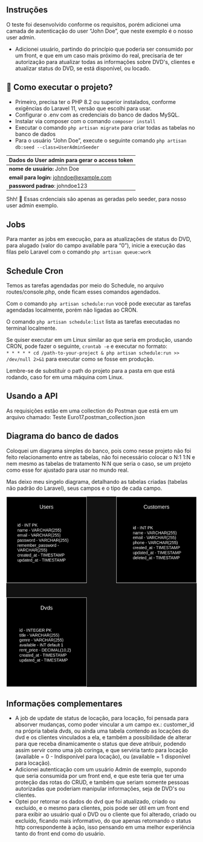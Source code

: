 ## Instruções

O teste foi desenvolvido conforme os requisitos, porém adicionei uma camada de autenticação do user “John Doe”, que neste exemplo é o nosso user admin.

*   Adicionei usuário, partindo do princípio que poderia ser consumido por um front, e que em um caso mais próximo do real, precisaria de ter autorização para atualizar todas as informações sobre DVD's, clientes e atualizar status do DVD, se está disponível, ou locado.

## 🚀 Como executar o projeto?

*   Primeiro, precisa ter o PHP 8.2 ou superior instalados, conforme exigências do Laravel 11, versão que escolhi para usar.
*   Configurar o .env com as credenciais do banco de dados MySQL.
*   Instalar via composer com o comando `composer install`
*   Executar o comando `php artisan migrate` para criar todas as tabelas no banco de dados
*   Para o usuário “John Doe”, execute o seguinte comando `php artisan db:seed --class=UserAdminSeeder`

| Dados do User admin para gerar o access token |
| --- |
| **nome de usuário:** John Doe |
| **email para login:** johndoe@example.com |
| **password padrao**: johndoe123 |

Shh! 🤫 Essas crdenciais são apenas as geradas pelo seeder, para nosso user admin exemplo.

## Jobs

Para manter as jobs em execução, para as atualizações de status do DVD, para alugado (valor do campo available para “0”), inicie a execução das filas pelo Laravel com o comando `php artisan queue:work`

## Schedule Cron

Temos as tarefas agendadas por meio do Schedule, no arquivo routes/console.php, onde ficam esses comandos agendados.

Com o comando `php artisan schedule:run` você pode executar as tarefas agendadas localmente, porém não ligadas ao CRON.

O comando `php artisan schedule:list` lista as tarefas executadas no terminal localmente.

Se quiser executar em um Linux similar ao que seria em produção, usando CRON, pode fazer o seguinte, `crontab -e` e executar no formato:  
`* * * * * cd /path-to-your-project & php artisan schedule:run >> /dev/null 2>&1` para executar como se fosse em produção.

Lembre-se de substituir o path do projeto para a pasta em que está rodando, caso for em uma máquina com Linux.

## Usando a API

As requisições estão em uma collection do Postman que está em um arquivo chamado: Teste Euro17.postman_collection.json

## Diagrama do banco de dados

Coloquei um diagrama simples do banco, pois como nesse projeto não foi feito relacionamento entre as tabelas, não foi necessário colocar o N:1 1:N e nem mesmo as tabelas de tratamento N:N que seria o caso, se um projeto como esse for ajustado para usar no mundo real.

Mas deixo meu singelo diagrama, detalhando as tabelas criadas (tabelas não padrão do Laravel), seus campos e o tipo de cada campo.

![Diagrama do DB](diagrama-db.jpg)

## Informações complementares

*   A job de update de status de locação, para locação, foi pensada para absorver mudanças, como poder vincular a um campo ex.: customer\_id na própria tabela dvds, ou ainda uma tabela contendo as locações do dvd e os clientes vinculados a ela, e também a possibilidade de alterar para que receba dinamicamente o status que deve atribuir, podendo assim servir como uma job coringa, e que serviria tanto para locação (available = 0 - Indisponível para locação), ou (available = 1 disponível para locação).
*   Adicionei autenticação com um usuário Admin de exemplo, supondo que seria consumida por um front end, e que este teria que ter uma proteção das rotas do CRUD, e também que seriam somente pessoas autorizadas que poderiam manipular informações, seja de DVD's ou clientes.
*   Optei por retornar os dados do dvd que foi atualizado, criado ou excluído, e o mesmo para clientes, pois pode ser útil em um front end para exibir ao usuário qual o DVD ou o cliente que foi alterado, criado ou excluído, ficando mais informativo, do que apenas retornando o status http correspondente à ação, isso pensando em uma melhor experiência tanto do front end como do usuário.